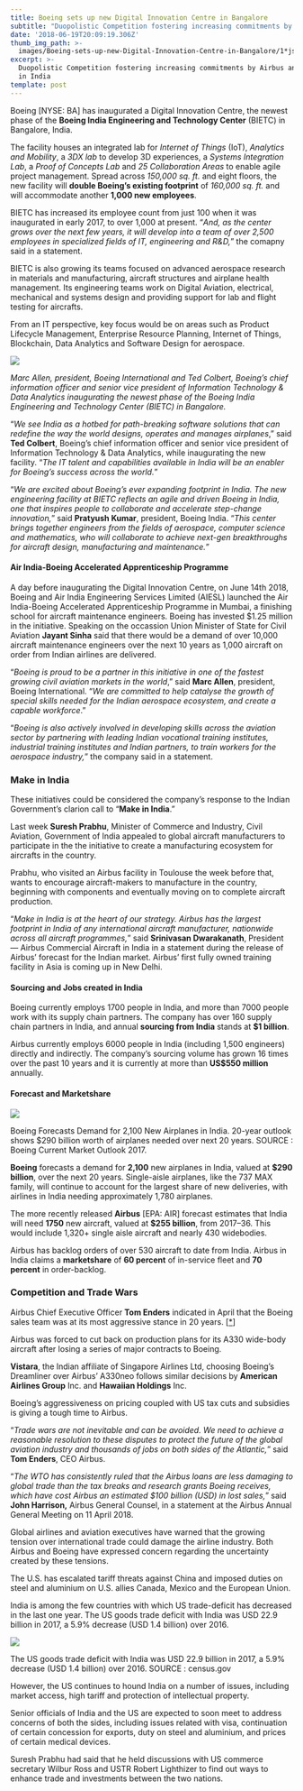 ```yaml
---
title: Boeing sets up new Digital Innovation Centre in Bangalore
subtitle: "Duopolistic Competition fostering increasing commitments by Airbus and Boeing in\_India"
date: '2018-06-19T20:09:19.306Z'
thumb_img_path: >-
  images/Boeing-sets-up-new-Digital-Innovation-Centre-in-Bangalore/1*jslZMNOsiu_-xrsziwzdWA.jpeg
excerpt: >-
  Duopolistic Competition fostering increasing commitments by Airbus and Boeing
  in India
template: post
---
```

Boeing \[NYSE: BA\] has inaugurated a Digital Innovation Centre, the newest phase of the **Boeing India Engineering and Technology Center** (BIETC) in Bangalore, India.

The facility houses an integrated lab for *Internet of Things* (IoT), *Analytics and Mobility*, a *3DX lab* to develop 3D experiences, a *Systems Integration Lab*, a *Proof of Concepts Lab* and *25 Collaboration Areas* to enable agile project management. Spread across *150,000 sq. ft.* and eight floors, the new facility will **double Boeing’s existing footprint** of *160,000 sq. ft.* and will accommodate another **1,000 new employees**.

BIETC has increased its employee count from just 100 when it was inaugurated in early 2017, to over 1,000 at present. “*And, as the center grows over the next few years, it will develop into a team of over 2,500 employees in specialized fields of IT, engineering and R&D,*” the comapny said in a statement.

BIETC is also growing its teams focused on advanced aerospace research in materials and manufacturing, aircraft structures and airplane health management. Its engineering teams work on Digital Aviation, electrical, mechanical and systems design and providing support for lab and flight testing for aircrafts.

From an IT perspective, key focus would be on areas such as Product Lifecycle Management, Enterprise Resource Planning, Internet of Things, Blockchain, Data Analytics and Software Design for aerospace.

![](/images/Boeing-sets-up-new-Digital-Innovation-Centre-in-Bangalore/1*jslZMNOsiu_-xrsziwzdWA.jpeg)

<figcaption><em>Marc Allen, president, Boeing International and Ted Colbert, Boeing’s chief information officer and senior vice president of Information Technology &amp; Data Analytics inaugurating the newest phase of the Boeing India Engineering and Technology Center (BIETC) in Bangalore.</em></figcaption>

“*We see India as a hotbed for path-breaking software solutions that can redefine the way the world designs, operates and manages airplanes*,” said **Ted Colbert**, Boeing’s chief information officer and senior vice president of Information Technology & Data Analytics, while inaugurating the new facility. “*The IT talent and capabilities available in India will be an enabler for Boeing’s success across the world.*”

“*We are excited about Boeing’s ever expanding footprint in India. The new engineering facility at BIETC reflects an agile and driven Boeing in India, one that inspires people to collaborate and accelerate step-change innovation,*” said **Pratyush Kumar**, president, Boeing India. “*This center brings together engineers from the fields of aerospace, computer science and mathematics, who will collaborate to achieve next-gen breakthroughs for aircraft design, manufacturing and maintenance.*”

#### Air India-Boeing Accelerated Apprenticeship Programme

A day before inaugurating the Digital Innovation Centre, on June 14th 2018, Boeing and Air India Engineering Services Limited (AIESL) launched the Air India-Boeing Accelerated Apprenticeship Programme in Mumbai, a finishing school for aircraft maintenance engineers. Boeing has invested $1.25 million in the initiative. Speaking on the occassion Union Minister of State for Civil Aviation **Jayant Sinha** said that there would be a demand of over 10,000 aircraft maintenance engineers over the next 10 years as 1,000 aircraft on order from Indian airlines are delivered.

“*Boeing is proud to be a partner in this initiative in one of the fastest growing civil aviation markets in the world*,” said **Marc Allen**, president, Boeing International. “*We are committed to help catalyse the growth of special skills needed for the Indian aerospace ecosystem, and create a capable workforce*.”

“*Boeing is also actively involved in developing skills across the aviation sector by partnering with leading Indian vocational training institutes, industrial training institutes and Indian partners, to train workers for the aerospace industry,*” the company said in a statement.

### Make in India

These initiatives could be considered the company’s response to the Indian Government’s clarion call to “**Make in India**.”

Last week **Suresh Prabhu**, Minister of Commerce and Industry, Civil Aviation, Government of India appealed to global aircraft manufacturers to participate in the the initiative to create a manufacturing ecosystem for aircrafts in the country.

Prabhu, who visited an Airbus facility in Toulouse the week before that, wants to encourage aircraft-makers to manufacture in the country, beginning with components and eventually moving on to complete aircraft production.

“*Make in India is at the heart of our strategy. Airbus has the largest footprint in India of any international aircraft manufacturer, nationwide across all aircraft programmes,*” said **Srinivasan Dwarakanath**, President — Airbus Commercial Aircraft in India in a statement during the release of Airbus’ forecast for the Indian market. Airbus’ first fully owned training facility in Asia is coming up in New Delhi.

#### Sourcing and Jobs created in India

Boeing currently employs 1700 people in India, and more than 7000 people work with its supply chain partners. The company has over 160 supply chain partners in India, and annual **sourcing from India** stands at **$1 billion**.

Airbus currently employs 6000 people in India (including 1,500 engineers) directly and indirectly. The company’s sourcing volume has grown 16 times over the past 10 years and it is currently at more than **US$550 million** annually.

#### Forecast and Marketshare

![](/images/Boeing-sets-up-new-Digital-Innovation-Centre-in-Bangalore/1*SUT7aesgoPagofcbWT7idw.png)

<figcaption>Boeing Forecasts Demand for 2,100 New Airplanes in India. 20-year outlook shows $290 billion worth of airplanes needed over next 20 years. SOURCE&nbsp;: Boeing Current Market Outlook&nbsp;2017.</figcaption>

**Boeing** forecasts a demand for **2,100** new airplanes in India, valued at **$290 billion**, over the next 20 years. Single-aisle airplanes, like the 737 MAX family, will continue to account for the largest share of new deliveries, with airlines in India needing approximately 1,780 airplanes.

The more recently released **Airbus** \[EPA: AIR\] forecast estimates that India will need **1750** new aircraft, valued at **$255 billion**, from 2017–36. This would include 1,320+ single aisle aircraft and nearly 430 widebodies.

Airbus has backlog orders of over 530 aircraft to date from India. Airbus in India claims a **marketshare** of **60 percent** of in-service fleet and **70 percent** in order-backlog.

### Competition and Trade Wars

Airbus Chief Executive Officer **Tom Enders** indicated in April that the Boeing sales team was at its most aggressive stance in 20 years. \[[\*](https://economictimes.indiatimes.com/industry/transportation/airlines-/-aviation/boeing-hounds-out-newest-airbus-jetliner-from-us-to-india/articleshow/64443193.cms)\]

Airbus was forced to cut back on production plans for its A330 wide-body aircraft after losing a series of major contracts to Boeing.

**Vistara**, the Indian affiliate of Singapore Airlines Ltd, choosing Boeing’s Dreamliner over Airbus’ A330neo follows similar decisions by **American Airlines Group** Inc. and **Hawaiian Holdings** Inc.

Boeing’s aggressiveness on pricing coupled with US tax cuts and subsidies is giving a tough time to Airbus.

“*Trade wars are not inevitable and can be avoided. We need to achieve a reasonable resolution to these disputes to protect the future of the global aviation industry and thousands of jobs on both sides of the Atlantic,*” said **Tom Enders**, CEO Airbus.

“*The WTO has consistently ruled that the Airbus loans are less damaging to global trade than the tax breaks and research grants Boeing receives, which have cost Airbus an estimated $100 billion (USD) in lost sales,*” said **John Harrison,** Airbus General Counsel, in a statement at the Airbus Annual General Meeting on 11 April 2018.

Global airlines and aviation executives have warned that the growing tension over international trade could damage the airline industry. Both Airbus and Boeing have expressed concern regarding the uncertainty created by these tensions.

The U.S. has escalated tariff threats against China and imposed duties on steel and aluminium on U.S. allies Canada, Mexico and the European Union.

India is among the few countries with which US trade-deficit has decreased in the last one year. The US goods trade deficit with India was USD 22.9 billion in 2017, a 5.9% decrease (USD 1.4 billion) over 2016.

![](/images/Boeing-sets-up-new-Digital-Innovation-Centre-in-Bangalore/1*zeF7t8_c0XoI6YPRHgifGw.png)

<figcaption>The US goods trade deficit with India was USD 22.9 billion in 2017, a 5.9% decrease (USD 1.4 billion) over 2016. SOURCE&nbsp;: census.gov</figcaption>

However, the US continues to hound India on a number of issues, including market access, high tariff and protection of intellectual property.

Senior officials of India and the US are expected to soon meet to address concerns of both the sides, including issues related with visa, continuation of certain concession for exports, duty on steel and aluminium, and prices of certain medical devices.

Suresh Prabhu had said that he held discussions with US commerce secretary Wilbur Ross and USTR Robert Lighthizer to find out ways to enhance trade and investments between the two nations.
